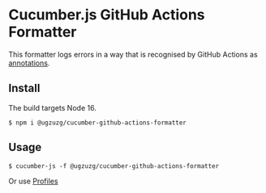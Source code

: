 # Cucumber.js GitHub Actions Formatter

This formatter logs errors in a way that is recognised by GitHub Actions as [annotations](https://docs.github.com/en/pull-requests/collaborating-with-pull-requests/collaborating-on-repositories-with-code-quality-features/about-status-checks#types-of-status-checks-on-github).

## Install

The build targets Node 16.

```
$ npm i @ugzuzg/cucumber-github-actions-formatter
```

## Usage

```
$ cucumber-js -f @ugzuzg/cucumber-github-actions-formatter
```

Or use [Profiles](https://github.com/cucumber/cucumber-js/blob/main/docs/profiles.md)
